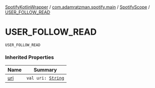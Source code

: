 [SpotifyKotlinWrapper](../../index.md) / [com.adamratzman.spotify.main](../index.md) / [SpotifyScope](index.md) / [USER_FOLLOW_READ](./-u-s-e-r_-f-o-l-l-o-w_-r-e-a-d.md)

# USER_FOLLOW_READ

`USER_FOLLOW_READ`

### Inherited Properties

| Name | Summary |
|---|---|
| [uri](uri.md) | `val uri: `[`String`](https://kotlinlang.org/api/latest/jvm/stdlib/kotlin/-string/index.html) |
